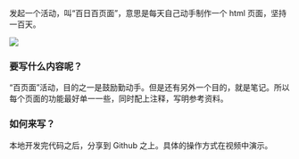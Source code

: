发起一个活动，叫“百日百页面”，意思是每天自己动手制作一个 html 页面，坚持一百天。


![](http://7xrsqb.com1.z0.glb.clouddn.com/175-100.png)

### 要写什么内容呢？

“百页面”活动，目的之一是鼓励勤动手。但是还有另外一个目的，就是笔记。所以每个页面的功能最好单一一些，同时配上注释，写明参考资料。

### 如何来写？

本地开发完代码之后，分享到 Github 之上。具体的操作方式在视频中演示。
